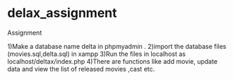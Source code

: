 # delax_assignment
Assignment 



1)Make a database name delta in phpmyadmin .
2)import the database files (movies.sql,delta.sql) in xampp
3)Run the files in localhost as localhost/deltax/index.php
4)There are functions like add movie, update data and view the list of released movies ,cast etc.
